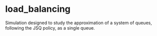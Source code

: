 # load_balancing
Simulation designed to study the approximation of a system of queues, following the JSQ policy, as a single queue. 
